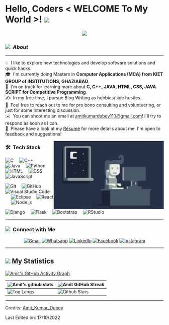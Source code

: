 <h1> Hello, Coders < WELCOME To My World >! <img src = "https://raw.githubusercontent.com/MartinHeinz/MartinHeinz/master/wave.gif" width = 30px> </h1>
<p align='center'>
</p>

<p align="center">
    <img width="900" src="https://github.com/Amit-Kr-Dubey/Amit-kr-Dubey/blob/main/imagedemo.png?raw=true">
</p>






<!-- ## 👋 &nbsp;Hey there! I'm Amit Kumar Dubey -->
###   <img src="https://media.giphy.com/media/12oufCB0MyZ1Go/giphy.gif" width="50"> <i> &nbsp;About </i>


------


💡 &nbsp;I like to explore new technologies and develop software solutions and quick hacks.\
🎓 &nbsp;I'm currently doing Masters in **Computer Applications (MCA) from KIET GROUP of INSTITUTIONS, GHAZIABAD**.\
🌱 &nbsp;I'm on track for learning more about **C, C++, JAVA, HTML, CSS, JAVA SCRIPT for Competitive Programming**.\
✍️ &nbsp;In my free time, I pursue Blog Writing as hobbies/side hustles.\
💬 &nbsp;Feel free to reach out to me for pro bono consulting and volunteering, or just for some interesting discussion.\
✉️ &nbsp;You can shoot me an email at amitkumardubey110@gmail.com! I'll try to respond as soon as I can.\
📄 &nbsp;Please have a look at my [Résumé](https://www.linkedin.com/in/amit-kumar-dubey/overlay/1635490085288/single-media-viewer/) for more details about me. I'm open to feedback and suggestions!

<img alt="Night Coding" src="https://raw.githubusercontent.com/AVS1508/AVS1508/master/assets/Night-Coding.gif" width="350px" align="right"/>




### 🛠 &nbsp;Tech Stack

![C](https://img.shields.io/badge/-C-05122A?style=flat&logo=C&logoColor=A8B9CC)&emsp; 
![C++](https://img.shields.io/badge/-C++-05122A?style=flat&logo=C%2B%2B&logoColor=00599C)&emsp;
![Java](https://img.shields.io/badge/-Java-05122A?style=flat&logo=Java&logoColor=FFA518)&emsp;
![Python](https://img.shields.io/badge/-Python-05122A?style=flat&logo=python)&emsp;
![HTML](https://img.shields.io/badge/-HTML-05122A?style=flat&logo=HTML5)&emsp;
![CSS](https://img.shields.io/badge/-CSS-05122A?style=flat&logo=CSS3&logoColor=1572B6)&emsp;
![JavaScript](https://img.shields.io/badge/-JavaScript-05122A?style=flat&logo=javascript)&emsp;

![Git](https://img.shields.io/badge/-Git-05122A?style=flat&logo=git)&emsp;
![GitHub](https://img.shields.io/badge/-GitHub-05122A?style=flat&logo=github)&emsp;
![Visual Studio Code](https://img.shields.io/badge/-Visual%20Studio%20Code-05122A?style=flat&logo=visual-studio-code&logoColor=007ACC)&emsp;
![Eclipse](https://img.shields.io/badge/-Eclipse-05122A?style=flat&logo=eclipse-ide&logoColor=2C2255)&emsp;
![React](https://img.shields.io/badge/-React-05122A?style=flat&logo=react)&emsp;
![Node.js](https://img.shields.io/badge/-Node.js-05122A?style=flat&logo=node.js)&emsp;

![Django](https://img.shields.io/badge/-Django-05122A?style=flat&logo=django&logoColor=092E20)&emsp;
![Flask](https://img.shields.io/badge/-Flask-05122A?style=flat&logo=flask)&emsp;
![Bootstrap](https://img.shields.io/badge/-Bootstrap-05122A?style=flat&logo=bootstrap&logoColor=563D7C)&emsp;
![RStudio](https://img.shields.io/badge/-RStudio-05122A?style=flat&logo=rstudio)&emsp;




------

### <img src="https://media.giphy.com/media/iY8CRBdQXODJSCERIr/giphy.gif" width="30px"> &nbsp;Connect with Me



<p align="center">
	<a href="mailto:amitkumardubey110@gmail.com"><img img src="https://img.shields.io/badge/gmail-%23EA4335.svg?style=plastic&logo=gmail&logoColor=white" alt="Gmail"/></a>
	<!--<a href="https://github.com/Amit-Kr-Dubey"><img src="https://img.shields.io/badge/github-%23181717.svg?style=plastic&logo=github&logoColor=white" alt="GitHub"/></a>-->
     <a href="https://wa.me/8318155906"><img src="https://img.shields.io/badge/whatsapp-%2325D366.svg?style=plastic&logo=whatsapp&logoColor=white" alt="Whatsapp"/></a>
	<a href="https://www.linkedin.com/in/amit-kumar-dubey/"><img src="https://img.shields.io/badge/linkedin-%230A66C2.svg?style=plastic&logo=linkedin&logoColor=white" alt="LinkedIn"/></a>
	<a href="https://www.facebook.com/profile.php?id=100008330224993"><img src="https://img.shields.io/badge/facebook-%231877F2.svg?style=plastic&logo=facebook&logoColor=white" alt="Facebook"/></a>
	<a href="https://www.instagram.com/amitkumardubey110/"><img src="https://img.shields.io/badge/instagram-%23E4405F.svg?style=plastic&logo=instagram&logoColor=white" alt="Instagram"/></a>
	
</p>

------

## <img src="https://media.giphy.com/media/VgCDAzcKvsR6OM0uWg/giphy.gif" width="50">  My Statistics



[![Amit's GitHub Activity Graph](https://activity-graph.herokuapp.com/graph?username=Amit-kr-Dubey&theme=tokyonight)](https://git.io/praveenscience)

| ![Amit's github stats](https://github-readme-stats.vercel.app/api?username=Amit-kr-Dubey&show_icons=true&theme=tokyonight) | ![Amit GitHub Streak](https://github-readme-streak-stats.herokuapp.com/?user=Amit-kr-Dubey&theme=tokyonight) |
| --- | --- |
| ![Top Langs](https://github-readme-stats.vercel.app/api/top-langs/?username=Amit-kr-Dubey&theme=tokyonight) | ![Github Stars](https://github-readme-stats.vercel.app/api?username=Amit-kr-Dubey&show_icons=true&locale=en&count_private=true&hide_rank=true&custom_title=My%20GitHub%20Stats&disable_animations=true&theme=tokyonight) |



------


Credits: [Amit_Kumar_Dubey](https://github.com/Amit-Kr-Dubey)

Last Edited on: 17/10/2022
